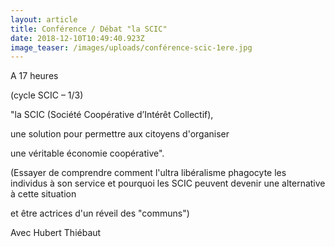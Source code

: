 ```yaml
---
layout: article
title: Conférence / Débat "la SCIC"
date: 2018-12-10T10:49:40.923Z
image_teaser: /images/uploads/conférence-scic-1ere.jpg
---
```

A 17 heures

(cycle SCIC – 1/3)

"la SCIC (Société Coopérative d’Intérêt Collectif),

une solution pour permettre aux citoyens d'organiser

une véritable économie coopérative".

(Essayer de comprendre comment l'ultra libéralisme phagocyte les individus à son service et pourquoi les SCIC peuvent devenir une alternative à cette situation

et être actrices d'un réveil des "communs")

Avec Hubert Thiébaut
